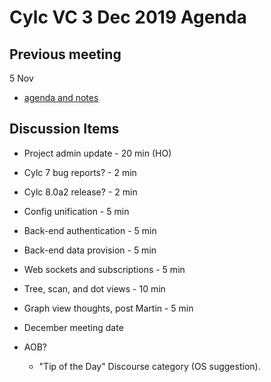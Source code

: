 # Cylc VC 3 Dec 2019 Agenda

## Previous meeting
5 Nov
- [agenda and notes](vc-5-nov-2019-agenda.html)

## Discussion Items

- Project admin update - 20 min (HO)

- Cylc 7 bug reports? - 2 min

- Cylc 8.0a2 release? - 2 min

- Config unification - 5 min

- Back-end authentication - 5 min

- Back-end data provision - 5 min

- Web sockets and subscriptions - 5 min

- Tree, scan, and dot views - 10 min

- Graph view thoughts, post Martin - 5 min

- December meeting date 

- AOB?

  - "Tip of the Day" Discourse category (OS suggestion).
